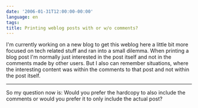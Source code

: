 ```yaml
---
date: '2006-01-31T12:00:00-00:00'
language: en
tags:
title: Printing weblog posts with or w/o comments?
---
```



I'm currently working on a new blog to get this weblog here a little bit more focused on tech related stuff and ran into a small dilemma. When printing a blog post I'm normally just interested in the post itself and not in the comments made by other users. But I also can remember situations, where the interesting content was within the comments to that post and not within the post itself.

-------------------------------



So my question now is: Would you prefer the hardcopy to also include the comments or would you prefer it to only include the actual post?